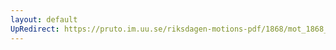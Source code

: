 ```yaml
---
layout: default
UpRedirect: https://pruto.im.uu.se/riksdagen-motions-pdf/1868/mot_1868__fk__70/mot_1868__fk__70-002.pdf
---
```

